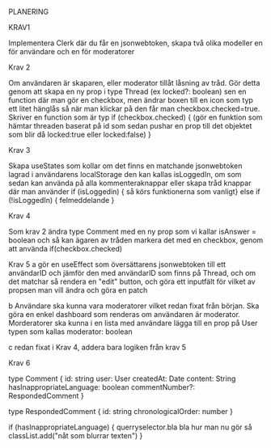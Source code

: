 PLANERING

KRAV1

Implementera Clerk där du får en jsonwebtoken, skapa två olika modeller en för användare och en för moderatorer

Krav 2

Om användaren är skaparen, eller moderator tillåt låsning av tråd. Gör detta genom att skapa en ny prop i type Thread (ex locked?: boolean) sen en function där man gör en checkbox, men ändrar boxen till en icon som typ ett litet hänglås så när man klickar på den får man checkbox.checked=true. Skriver en function som är typ if (checkbox.checked) {
(gör en funktion som hämtar threaden baserat på id som sedan pushar en prop till det objektet som blir då locked:true eller locked:false)
}

Krav 3

Skapa useStates som kollar om det finns en matchande jsonwebtoken lagrad i användarens localStorage den kan kallas isLoggedIn, om som sedan kan använda på alla kommenteraknappar eller skapa tråd knappar där man använder if (isLoggedin) { så körs funktionerna som vanligt} else if (!isLoggedIn) { felmeddelande }

Krav 4

Som krav 2 ändra type Comment med en ny prop som vi kallar isAnswer = boolean och så kan ägaren av tråden markera det med en checkbox, genom att använda if(checkbox.checked)

Krav 5
a gör en useEffect som översättarens jsonwebtoken till ett användarID och jämför den med användarID som finns på Thread, och om det matchar så rendera en "edit" button, och göra ett inputfält för vilket av propsen man vill ändra och göra en patch

b Användare ska kunna vara moderatorer vilket redan fixat från början. Ska göra en enkel dashboard som renderas om användaren är moderator. Morderatorer ska kunna i en lista med användare lägga till en prop på User typen som kallas moderator: boolean

c redan fixat i Krav 4, addera bara logiken från krav 5

Krav 6

type Comment {
id: string
user: User
createdAt: Date
content: String
hasInappropriateLanguage: boolean
commentNumber?: RespondedComment
}

type RespondedComment {
id: string
chronologicalOrder: number
}

if (hasInappropriateLanguage) {
querryselector.bla bla hur man nu gör så
classList.add("nåt som blurrar texten")
}
